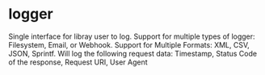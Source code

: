 # logger

Single interface for libray user to log. Support for multiple types of logger: Filesystem, Email, or Webhook. Support for Multiple Formats: XML, CSV, JSON, Sprintf. Will log the following request data: Timestamp, Status Code of the response, Request URI, User Agent
